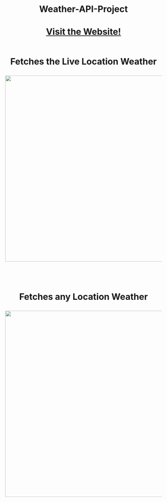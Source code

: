 <h1 align = 'center'>Weather-API-Project<h1/>
  <a href="https://gorgeous-bombolone-bb93a1.netlify.app"><p style="text-align:center">Visit the Website!</a>
  <br>
  <br>
  <p align = 'center'>Fetches the Live Location Weather<p/>
<div align = 'center'>
  <img src = 'login.png' height = 600>
  <div/>
  <br>
  <br>
      <p align = 'center'>Fetches any Location Weather<p/>
<div align = 'center'>
  <img src = 'fetched.png' height = 600>
  <div/>
